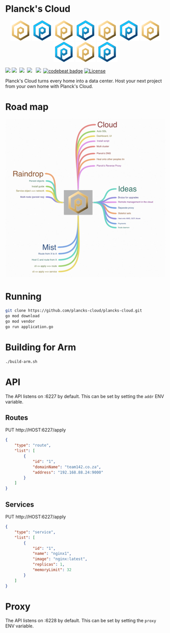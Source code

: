 # Planck's Cloud

<p align="center">
  <img src="docs/logo.png" width="64px" />
  <img src="docs/logob.png" width="64px" />
  <img src="docs/logo.png" width="64px" />
  <img src="docs/logob.png" width="64px" />
  <img src="docs/logo.png" width="64px" />
  <img src="docs/logob.png" width="64px" />
  <img src="docs/logo.png" width="64px" />
  <img src="docs/logob.png" width="64px" />
  <img src="docs/logo.png" width="64px" />
  <img src="docs/logob.png" width="64px" />
</p>


<a href="https://coggle.it/diagram/XEgmhoO3UopF8htc/t/logo"><img src="https://img.shields.io/badge/Roadmap-Coggle-brightgreen.svg" /></a>
<img src="https://europe-west1-captains-badges.cloudfunctions.net/function-clone-badge-pc?project=plancks-cloud/plancks-cloud" />&nbsp;
<img src="https://travis-ci.org/plancks-cloud/plancks-cloud.svg?branch=master" />&nbsp;
<img src="https://goreportcard.com/badge/github.com/plancks-cloud/plancks-cloud"> &nbsp;
<a href="https://codeclimate.com/github/plancks-cloud/plancks-cloud/maintainability"><img src="https://api.codeclimate.com/v1/badges/81aff827de3938808c2d/maintainability" /></a>&nbsp;
[![codebeat badge](https://codebeat.co/badges/25407218-e856-4f5e-ac7c-9d045dc0fe5a)](https://codebeat.co/projects/github-com-plancks-cloud-plancks-cloud-master)
[![License](http://img.shields.io/:license-mit-blue.svg?style=flat)](http://badges.mit-license.org)



Planck's Cloud turns every home into a data center. Host your next project from your own home with Planck's Cloud.

# Road map

 <img src="docs/pc-plan.png" />

# Running

```bash
git clone https://github.com/plancks-cloud/plancks-cloud.git
go mod download
go mod vendor
go run application.go

```

# Building for Arm

```bash
./build-arm.sh
```

# API

The API listens on :6227 by default. This can be set by setting the `addr` ENV variable.

## Routes
PUT http://HOST:6227/apply
```json
{
	"type": "route",
	"list": [
		{
			"id": "1",
			"domainName": "team142.co.za",
			"address": "192.168.88.24:9000"
		}		
	]
}
```

## Services
PUT http://HOST:6227/apply
```json
{
	"type": "service",
	"list": [
		{
			"id": "1",
			"name": "nginx1",
			"image": "nginx:latest",
			"replicas": 1,
			"memoryLimit": 32
		}		
	]
}
```

# Proxy

The API listens on :6228 by default. This can be set by setting the `proxy` ENV variable.

